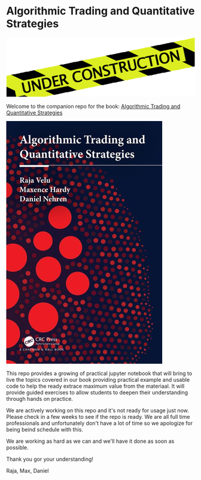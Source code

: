 # Algorithmic Trading and Quantitative Strategies
![](./images/work-in-progress.png)

Welcome to the companion repo for the book: [Algorithmic Trading and Quantitative Strategies](https://www.routledge.com/Algorithmic-Trading-and-Quantitative-Strategies/Velu-Hardy-Nehren/p/book/9781498737166)

![](./images/book-image.jpg)

This repo provides a growing of practical jupyter notebook that will bring to live the topics covered in our book providing practical example and usable code to help the ready extrace maximum value from the materiaal.
It will provide guided exercises to allow students to deepen their understanding through hands on practice.
  
We are actively working on this repo and it's not ready for usage just now. Please check in a few weeks to see if the repo is ready. 
We are all full time professionals and unfortunately don't have a lot of time so we apologize for being beind schedule with this.

We are working as hard as we can and we'll have it done as soon as possible.

Thank you gor your understanding!


Raja, Max, Daniel


